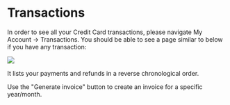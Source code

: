 # Transactions

In order to see all your Credit Card transactions, please navigate My Account -> Transactions. 
You should be able to see a page similar to below if you have any transaction: 

![](images/account/transactions.png)

It lists your payments and refunds in a reverse chronological order. 

Use the "Generate invoice" button to create an invoice for a specific year/month. 

